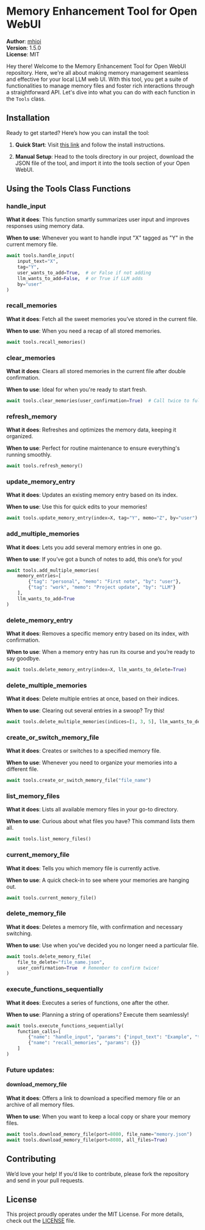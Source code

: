 # Memory Enhancement Tool for Open WebUI

**Author**: [mhioi](https://github.com/mhioi)  
**Version**: 1.5.0  
**License**: MIT  

Hey there! Welcome to the Memory Enhancement Tool for Open WebUI repository. Here, we're all about making memory management seamless and effective for your local LLM web UI. With this tool, you get a suite of functionalities to manage memory files and foster rich interactions through a straightforward API. Let's dive into what you can do with each function in the `Tools` class.

## Installation

Ready to get started? Here’s how you can install the tool:

1. **Quick Start**: Visit [this link](https://openwebui.com/t/mhio/gpt4_memory_mimic) and follow the install instructions.

2. **Manual Setup**: Head to the tools directory in our project, download the JSON file of the tool, and import it into the tools section of your Open WebUI.

## Using the Tools Class Functions

### handle_input

**What it does**: This function smartly summarizes user input and improves responses using memory data.

**When to use**: Whenever you want to handle input "X" tagged as "Y" in the current memory file. 

```python
await tools.handle_input(
    input_text="X",
    tag="Y",
    user_wants_to_add=True,  # or False if not adding
    llm_wants_to_add=False,  # or True if LLM adds
    by="user"
)
```

### recall_memories

**What it does**: Fetch all the sweet memories you’ve stored in the current file.

**When to use**: When you need a recap of all stored memories.

```python
await tools.recall_memories()
```

### clear_memories

**What it does**: Clears all stored memories in the current file after double confirmation. 

**When to use**: Ideal for when you're ready to start fresh.

```python
await tools.clear_memories(user_confirmation=True)  # Call twice to fully confirm.
```

### refresh_memory

**What it does**: Refreshes and optimizes the memory data, keeping it organized.

**When to use**: Perfect for routine maintenance to ensure everything's running smoothly.

```python
await tools.refresh_memory()
```

### update_memory_entry

**What it does**: Updates an existing memory entry based on its index.

**When to use**: Use this for quick edits to your memories!

```python
await tools.update_memory_entry(index=X, tag="Y", memo="Z", by="user")
```

### add_multiple_memories

**What it does**: Lets you add several memory entries in one go.

**When to use**: If you’ve got a bunch of notes to add, this one’s for you!

```python
await tools.add_multiple_memories(
    memory_entries=[
        {"tag": "personal", "memo": "First note", "by": "user"},
        {"tag": "work", "memo": "Project update", "by": "LLM"}
    ],
    llm_wants_to_add=True
)
```

### delete_memory_entry

**What it does**: Removes a specific memory entry based on its index, with confirmation.

**When to use**: When a memory entry has run its course and you’re ready to say goodbye.

```python
await tools.delete_memory_entry(index=X, llm_wants_to_delete=True)
```

### delete_multiple_memories

**What it does**: Delete multiple entries at once, based on their indices.

**When to use**: Clearing out several entries in a swoop? Try this!

```python
await tools.delete_multiple_memories(indices=[1, 3, 5], llm_wants_to_delete=True)
```

### create_or_switch_memory_file

**What it does**: Creates or switches to a specified memory file.

**When to use**: Whenever you need to organize your memories into a different file.

```python
await tools.create_or_switch_memory_file("file_name")
```

### list_memory_files

**What it does**: Lists all available memory files in your go-to directory.

**When to use**: Curious about what files you have? This command lists them all.

```python
await tools.list_memory_files()
```

### current_memory_file

**What it does**: Tells you which memory file is currently active.

**When to use**: A quick check-in to see where your memories are hanging out.

```python
await tools.current_memory_file()
```

### delete_memory_file

**What it does**: Deletes a memory file, with confirmation and necessary switching.

**When to use**: Use when you’ve decided you no longer need a particular file.

```python
await tools.delete_memory_file(
    file_to_delete="file_name.json",
    user_confirmation=True  # Remember to confirm twice!
)
```

### execute_functions_sequentially

**What it does**: Executes a series of functions, one after the other.

**When to use**: Planning a string of operations? Execute them seamlessly!

```python
await tools.execute_functions_sequentially(
    function_calls=[
        {"name": "handle_input", "params": {"input_text": "Example", "tag": "work"}},
        {"name": "recall_memories", "params": {}}
    ]
)
```

### Future updates:
#### download_memory_file

**What it does**: Offers a link to download a specified memory file or an archive of all memory files.

**When to use**: When you want to keep a local copy or share your memory files.

```python
await tools.download_memory_file(port=8080, file_name="memory.json")
await tools.download_memory_file(port=8080, all_files=True)
```

## Contributing

We’d love your help! If you’d like to contribute, please fork the repository and send in your pull requests.

## License

This project proudly operates under the MIT License. For more details, check out the [LICENSE](LICENSE) file.


